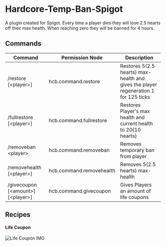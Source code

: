 # Hardcore-Temp-Ban-Spigot
A plugin created for Spigot. Every time a player dies they will lose 2.5 hearts off their max health. When reaching zero they will be banned for 4 hours.

## Commands
Command | Permission Node | Description
------------ | ------------- | -------------
/restore \[\<player\>\] | hcb.command.restore | Restores 5(2.5 hearts) max-health and gives the player regeneration 1 for 125 ticks
/fullrestore \[\<player\>\] | hcb.command.fullrestore | Restores Player's max health and current health to 20(10 hearts)
/removeban \<player\> | hcb.command.removeban | Removes temporary ban from player
/removehealth \[\<player\>\] | hcb.command.removehealth | Removes 5(2.5 hearts) max-health
/givecoupon \[\<amount\>\] \[\<player\>\] | hcb.command.givecoupon | Gives Players an amount of life coupons

## Recipes
#### Life Coupon
![Life Coupon IMG](http://imgur.com/k1NADAE)
